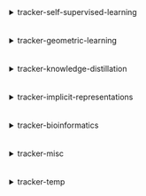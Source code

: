 
<details>
<summary>tracker-self-supervised-learning</summary>
<br>

| Repository Name                                                                         |
|:----------------------------------------------------------------------------------------|
| [dino](https://github.com/SauravMaheshkar/dino)                                         |
| [Self-Supervised-Learning](https://github.com/SauravMaheshkar/Self-Supervised-Learning) |
| [SSL-Graphs](https://github.com/SauravMaheshkar/SSL-Graphs)                             |

</details>
<br>
<br>

<details>
<summary>tracker-geometric-learning</summary>
<br>

| Repository Name                                                                         |
|:----------------------------------------------------------------------------------------|
| [cwn](https://github.com/SauravMaheshkar/cwn)                                           |
| [egnn](https://github.com/SauravMaheshkar/egnn)                                         |
| [gnn-lspe](https://github.com/SauravMaheshkar/gnn-lspe)                                 |
| [GraphMLP-Flax](https://github.com/SauravMaheshkar/GraphMLP-Flax)                       |
| [NBFNet](https://github.com/SauravMaheshkar/NBFNet)                                     |
| [Representative-Selection](https://github.com/SauravMaheshkar/Representative-Selection) |
| [SSL-Graphs](https://github.com/SauravMaheshkar/SSL-Graphs)                             |

</details>
<br>
<br>

<details>
<summary>tracker-knowledge-distillation</summary>
<br>

| Repository Name                                                                     |
|:------------------------------------------------------------------------------------|
| [FNet-Flax](https://github.com/SauravMaheshkar/FNet-Flax)                           |
| [gMLP](https://github.com/SauravMaheshkar/gMLP)                                     |
| [Knowledge-Distillation](https://github.com/SauravMaheshkar/Knowledge-Distillation) |
| [MLP-Mixer](https://github.com/SauravMaheshkar/MLP-Mixer)                           |

</details>
<br>
<br>

<details>
<summary>tracker-implicit-representations</summary>
<br>

| Repository Name                                 |
|:------------------------------------------------|
| [NeRF](https://github.com/SauravMaheshkar/NeRF) |

</details>
<br>
<br>

<details>
<summary>tracker-bioinformatics</summary>
<br>

| Repository Name                                                                         |
|:----------------------------------------------------------------------------------------|
| [FNet-Flax](https://github.com/SauravMaheshkar/FNet-Flax)                               |
| [gMLP](https://github.com/SauravMaheshkar/gMLP)                                         |
| [MLP-Mixer](https://github.com/SauravMaheshkar/MLP-Mixer)                               |
| [Radiology-Classification](https://github.com/SauravMaheshkar/Radiology-Classification) |

</details>
<br>
<br>

<details>
<summary>tracker-misc</summary>
<br>

| Repository Name                                                                                                                         |
|:----------------------------------------------------------------------------------------------------------------------------------------|
| [Art-Integration](https://github.com/SauravMaheshkar/Art-Integration)                                                                   |
| [Auto-Completion-using-N-Gram-Models](https://github.com/SauravMaheshkar/Auto-Completion-using-N-Gram-Models)                           |
| [binary-exploitation-template](https://github.com/SauravMaheshkar/binary-exploitation-template)                                         |
| [Compressed-DNNs-Forget](https://github.com/SauravMaheshkar/Compressed-DNNs-Forget)                                                     |
| [CoxPH-Model-for-Primary-Biliary-Cirrhosis](https://github.com/SauravMaheshkar/CoxPH-Model-for-Primary-Biliary-Cirrhosis)               |
| [Cross-Matching-Methods-for-Astronomical-Catalogs](https://github.com/SauravMaheshkar/Cross-Matching-Methods-for-Astronomical-Catalogs) |
| [dotfiles](https://github.com/SauravMaheshkar/dotfiles)                                                                                 |
| [flax-package-template](https://github.com/SauravMaheshkar/flax-package-template)                                                       |
| [Hot-Dog-Not-Hot-Dog](https://github.com/SauravMaheshkar/Hot-Dog-Not-Hot-Dog)                                                           |
| [kaggle](https://github.com/SauravMaheshkar/kaggle)                                                                                     |
| [Lane-Detection-PyTorch](https://github.com/SauravMaheshkar/Lane-Detection-PyTorch)                                                     |
| [meta-pretraining](https://github.com/SauravMaheshkar/meta-pretraining)                                                                 |
| [Personal-Notes](https://github.com/SauravMaheshkar/Personal-Notes)                                                                     |
| [python-template](https://github.com/SauravMaheshkar/python-template)                                                                   |
| [RayTracing](https://github.com/SauravMaheshkar/RayTracing)                                                                             |
| [repos-tracker](https://github.com/SauravMaheshkar/repos-tracker)                                                                       |
| [rtdl](https://github.com/SauravMaheshkar/rtdl)                                                                                         |
| [SauravMaheshkar](https://github.com/SauravMaheshkar/SauravMaheshkar)                                                                   |
| [sauravmaheshkar.github.io](https://github.com/SauravMaheshkar/sauravmaheshkar.github.io)                                               |
| [X-Ray-Image-Classification](https://github.com/SauravMaheshkar/X-Ray-Image-Classification)                                             |

</details>
<br>
<br>

<details>
<summary>tracker-temp</summary>
<br>

| Repository Name                                                           |
|:--------------------------------------------------------------------------|
| [flax](https://github.com/SauravMaheshkar/flax)                           |
| [geoopt](https://github.com/SauravMaheshkar/geoopt)                       |
| [ivy](https://github.com/SauravMaheshkar/ivy)                             |
| [jaxopt](https://github.com/SauravMaheshkar/jaxopt)                       |
| [kfac-jax](https://github.com/SauravMaheshkar/kfac-jax)                   |
| [nerfacc](https://github.com/SauravMaheshkar/nerfacc)                     |
| [nerfstudio](https://github.com/SauravMaheshkar/nerfstudio)               |
| [pytorch_geometric](https://github.com/SauravMaheshkar/pytorch_geometric) |
| [t5x](https://github.com/SauravMaheshkar/t5x)                             |
| [trax](https://github.com/SauravMaheshkar/trax)                           |
| [visu3d](https://github.com/SauravMaheshkar/visu3d)                       |

</details>
<br>
<br>
